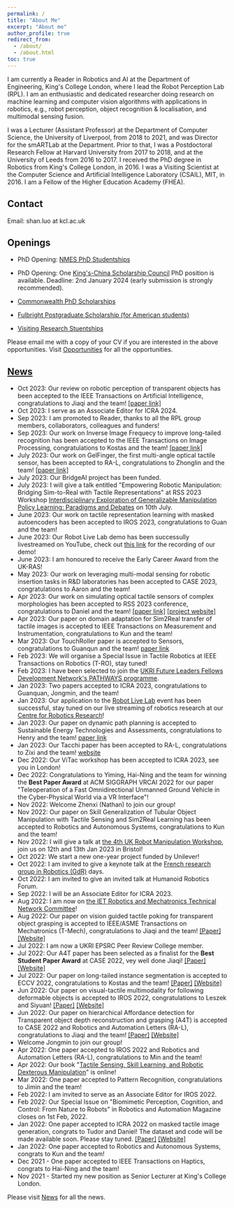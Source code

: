 ```yaml
---
permalink: /
title: "About Me"
excerpt: "About me"
author_profile: true
redirect_from:
  - /about/
  - /about.html
toc: true
---
```


I am currently a Reader in Robotics and AI at the Department of Engineering, King's College London, where I lead the Robot Perception Lab (RPL). I am an enthusiastic and dedicated researcher doing research on machine learning and computer vision algorithms with applications in robotics, e.g., robot perception, object recognition & localisation, and multimodal sensing fusion.

I was a Lecturer (Assistant Professor) at the Department of Computer Science, the University of Liverpool, from 2018 to 2021, and was Director for the smARTLab at the Department. Prior to that, I was a Postdoctoral Research Fellow at Harvard University from 2017 to 2018, and at the University of Leeds from 2016 to 2017. I received the PhD degree in Robotics from King's College London, in 2016. I was a Visiting Scientist at the Computer Science and Artificial Intelligence Laboratory (CSAIL), MIT, in 2016. I am a Fellow of the Higher Education Academy (FHEA).

## Contact
Email: shan.luo at kcl.ac.uk  

## Openings
* PhD Opening: [NMES PhD Studentships](https://www.kcl.ac.uk/study-legacy/funding/phd-studentships-in-faculty-of-natural-mathematics-engineering-sciences)

* PhD Opening: One [King's-China Scholarship Council](https://www.kcl.ac.uk/study-legacy/funding/kings-china-scholarship-council-phd-scholarship-programme-k-csc) PhD position is available. Deadline: 2nd January 2024 (early submission is strongly recommended). </s>

* [Commonwealth PhD Scholarships](https://www.kcl.ac.uk/study-legacy/funding/commonwealth-phd-scholarships-for-high-income-countries)

* [Fulbright Postgraduate Scholarship (for American students)](https://www.kcl.ac.uk/study-legacy/funding/fulbright-postgraduate-scholarship)

* [Visiting Research Stuentships](https://www.kcl.ac.uk/study/postgraduate-research/visiting-research-students)

Please email me with a copy of your CV if you are interested in the above opportunities. Visit [Opportunities](/opportunities/) for all the opportunities.

## [News](/news/)
* Oct 2023: Our review on robotic perception of transparent objects has been accepted to the IEEE Transactions on Artificial Intelligence, congratulations to Jiaqi and the team! [[paper link]](https://arxiv.org/abs/2304.00157)
* Oct 2023: I serve as an Associate Editor for ICRA 2024.
* Sep 2023: I am promoted to Reader, thanks to all the RPL group members, collaborators, colleagues and funders!
* Sep 2023: Our work on Inverse Image Frequecy to improve long-tailed recognition has been accepted to the IEEE Transactions on Image Processing, congratulations to Kostas and the team! [[paper link]](https://arxiv.org/abs/2209.04861)
* July 2023: Our work on GelFinger, the first multi-angle optical tactile sensor, has been accepted to RA-L, congratulations to Zhonglin and the team! [[paper link]](https://ieeexplore.ieee.org/document/10209180)
* July 2023: Our BridgeAI project has been funded.
* July 2023: I will give a talk entitled "Empowering Robotic Manipulation: Bridging Sim-to-Real with Tactile Representations" at RSS 2023 Workshop [Interdisciplinary Exploration of Generalizable Manipulation Policy Learning: Paradigms and Debates](https://ai-workshops.github.io/interdisciplinary-exploration-of-gmpl/) on 10th July.
* June 2023: Our work on tactile representation learning with masked autoencoders has been accepted to IROS 2023, congratulations to Guan and the team!
* June 2023: Our Robot Live Lab demo has been successully livestreamed on YouTube, check out [this link](https://www.youtube.com/watch?v=56y2nlB5VYg) for the recording of our demo!
* June 2023: I am honoured to receive the Early Career Award from the UK-RAS!
* May 2023: Our work on leveraging multi-modal sensing for robotic insertion tasks in R&D laboratories has been accepted to CASE 2023, congratulations to Aaron and the team!
* Apr 2023: Our work on simulating optical tactile sensors of complex morphologies has been accepted to RSS 2023 conference, congratulations to Daniel and the team! [[paper link]](https://arxiv.org/abs/2305.12605) [[project website]](https://danfergo.github.io/geltip-sim/)
* Apr 2023: Our paper on domain adaptation for Sim2Real transfer of tactile images is accepted to IEEE Transactions on Measurement and Instrumentation, congratulations to Kun and the team!
* Mar 2023: Our TouchRoller paper is accepted to Sensors, congratulations to Guanqun and the team! [paper link](https://www.mdpi.com/1424-8220/23/5/2661)
* Feb 2023: We will organise a Special Issue in Tactile Robotics at IEEE Transactions on Robotics (T-RO), stay tuned!
* Feb 2023: I have been selected to join the [UKRI Future Leaders Fellows Development Network's PATHWAYS programme](https://www.flfdevnet.com/2022/12/01/the-networks-new-pathway-programme/).
* Jan 2023: Two papers accepted to ICRA 2023, congratulations to Guanquan, Jongmin, and the team!
* Jan 2023: Our application to the [Robot Live Lab](https://www.ukras.org.uk/robotics-week/robot-lab-live/) event has been successful, stay tuned on our live streaming of robotics research at our [Centre for Robotics Research](https://www.kcl.ac.uk/research/core)!
* Jan 2023: Our paper on dynamic path planning is accepted to Sustainable Energy Technologies and Assessments, congratulations to Henry and the team! [paper link](https://authors.elsevier.com/a/1gQNj7tDQ9OZ2p)
* Jan 2023: Our Tacchi paper has been accepted to RA-L, congratulations to Zixi and the team! [website](https://github.com/zixichen007115/Tacchi)
* Dec 2022: Our ViTac workshop has been accepted to ICRA 2023, see you in London!
* Dec 2022: Congratulations to Yiming, Hai-Ning and the team for winning the **Best Paper Award** at ACM SIGGRAPH VRCAI 2022 for our paper "Teleoperation of a Fast Omnidirectional Unmanned Ground Vehicle in the Cyber-Physical World via a VR Interface"!
* Nov 2022: Welcome Zhenxi (Nathan) to join our group!
* Nov 2022: Our paper on Skill Generalization of Tubular Object Manipulation with Tactile Sensing and Sim2Real Learning has been accepted to Robotics and Autonomous Systems, congratulations to Kun and the team!
* Nov 2022: I will give a talk at [the 4th UK Robot Manipulation Workshop](https://www.robot-manipulation.uk/), join us on 12th and 13th Jan 2023 in Bristol!
* Oct 2022: We start a new one-year project funded by Unilever!
* Oct 2022: I am invited to give a keynote talk at the [French research group in Robotics (GdR)](https://www.gdr-robotique.org/) days.
* Oct 2022: I am invited to give an invited talk at Humanoid Robotics Forum.
* Sep 2022: I will be an Associate Editor for ICRA 2023.
* Aug 2022: I am now on [the IET Robotics and Mechatronics Technical Network Committee](https://engx.theiet.org/technical-networks/mechrob)! 
* Aug 2022: Our paper on vision guided tactile poking for transparent object grasping is accepted to IEEE/ASME Transactions on Mechatronics (T-Mech), congratulations to Jiaqi and the team! [[Paper]](https://arxiv.org/abs/2208.09743) [[Website]](https://sites.google.com/view/tactilepoking)
* Jul 2022: I am now a UKRI EPSRC Peer Review College member.
* Jul 2022: Our A4T paper has been selected as a finalist for the **Best Student Paper Award** at CASE 2022, vey well done Jiaqi! [[Paper]](https://arxiv.org/abs/2207.04907) [[Website]](https://sites.google.com/view/affordance4trans/home?authuser=0)
* Jul 2022: Our paper on long-tailed instance segmentation is accepted to ECCV 2022, congratulations to Kostas and the team! [[Paper]](https://arxiv.org/abs/2207.10936) [[Website]](https://github.com/kostas1515/GOL)
* Jun 2022: Our paper on visual-tactile multimodality for following deformable objects is accepted to IROS 2022, congratulations to Leszek and Siyuan! [[Paper]](https://arxiv.org/abs/2204.00117) [[Website]](https://github.com/lpecyna/SoftSlidingGym)
* Jun 2022: Our paper on hierarchical Affordance detection for Transparent object depth reconstruction and grasping (A4T) is accepted to CASE 2022 and Robotics and Automation Letters (RA-L), congratulations to Jiaqi and the team! [[Paper]](https://arxiv.org/abs/2207.04907) [[Website]](https://sites.google.com/view/affordance4trans/home?authuser=0)
* Welcome Jongmin to join our group!
* Apr 2022: One paper accepted to IROS 2022 and Robotics and Automation Letters (RA-L), congratulations to Min and the team! 
* Apr 2022: Our book "[Tactile Sensing, Skill Learning, and Robotic Dexterous Manipulation](https://www.elsevier.com/books/tactile-sensing-skill-learning-and-robotic-dexterous-manipulation/li/978-0-323-90445-2)" is online!
* Mar 2022: One paper accepted to Pattern Recognition, congratulations to Jimin and the team!
* Feb 2022: I am invited to serve as an Associate Editor for IROS 2022.
* Feb 2022: Our Special Issue on "Biomimetic Perception, Cognition, and Control: From Nature to Robots" in Robotics and Automation Magazine closes on 1st Feb, 2022.
* Jan 2022: One paper accepted to ICRA 2022 on masked tactile image generation, congrats to Tudor and Daniel! The dataset and code will be made available soon. Please stay tuned. [[Paper]](https://arxiv.org/abs/2112.01807) [[Website]](https://danfergo.github.io/gelsight-simulation/)
* Jan 2022: One paper accepted to Robotics and Autonomous Systems, congrats to Kun and the team!
* Dec 2021 - One paper accepted to IEEE Transactions on Haptics, congrats to Hai-Ning and the team!
* Nov 2021 - Started my new position as Senior Lecturer at King's College London.

Please visit [News](/news/) for all the news.

